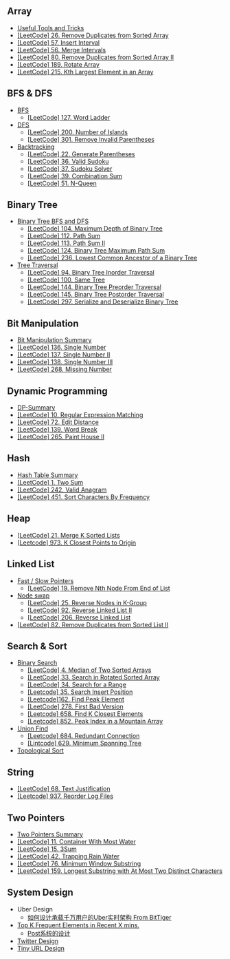 
## Array

* [Useful Tools and Tricks](array/useful-tools-and-tricks.md)
* [\[LeetCode\] 26. Remove Duplicates from Sorted Array](array/remove-duplicates-from-sorted-array.md)
* [\[LeetCode\] 57. Insert Interval](array/insert-interval.md)
* [\[LeetCode\] 56. Merge Intervals](array/merge-intervals.md)
* [\[LeetCode\] 80. Remove Duplicates from Sorted Array II](array/remove-duplicates-from-sorted-array-ii.md)
* [\[LeetCode\] 189. Rotate Array](array/array-rotation.md)
* [\[LeetCode\] 215. Kth Largest Element in an Array](array/kth-largest-element-in-an-array.md)

## BFS & DFS

* [BFS](bfs-and-dfs/bfs-summary.md)
  * [\[LeetCode\] 127. Word Ladder](bfs-and-dfs/bfs/word-ladder.md)
* [DFS](bfs-and-dfs/dfs-summary.md)
  * [\[LeetCode\] 200. Number of Islands](bfs-and-dfs/dfs/number-of-islands.md)
  * [\[LeetCode\] 301. Remove Invalid Parentheses](bfs-and-dfs/dfs/remove-invalid-parentheses.md)
* [Backtracking](bfs-and-dfs/backtracking.md)
  * [\[LeetCode\] 22. Generate Parentheses](bfs-and-dfs/backtracking/generate-parentheses.md)
  * [\[LeetCode\] 36. Valid Sudoku](bfs-and-dfs/backtracking/valid-sudoku.md)
  * [\[LeetCode\] 37. Sudoku Solver](bfs-and-dfs/backtracking/sudoku-solver.md)
  * [\[LeetCode\] 39. Combination Sum](bfs-and-dfs/backtracking/combination-sum.md)
  * [\[LeetCode\] 51. N-Queen](bfs-and-dfs/backtracking/n-queen.md)

## Binary Tree

* [Binary Tree BFS and DFS ](binary-tree/tree-bfs-and-dfs/bfs-and-dfs-in-tree.md)
  * [\[LeetCode\] 104. Maximum Depth of Binary Tree](binary-tree/tree-bfs-and-dfs/maximum-depth-of-binary-tree.md)
  * [\[LeetCode\] 112. Path Sum](binary-tree/tree-bfs-and-dfs/path-sum.md)
  * [\[LeetCode\] 113. Path Sum II](binary-tree/tree-bfs-and-dfs/path-sum-ii.md)
  * [\[LeetCode\] 124. Binary Tree Maximum Path Sum](binary-tree/tree-bfs-and-dfs/binary-tree-maximum-path-sum.md)
  * [\[LeetCode\] 236. Lowest Common Ancestor of a Binary Tree](binary-tree/tree-bfs-and-dfs/lowest-common-ancestor-of-a-binary-tree.md)
* [Tree Traversal](binary-tree/tree-traversal-by-level.md)
  * [\[LeetCode\] 94. Binary Tree Inorder Traversal](binary-tree/tree-traversal-by-level/binary-tree-inorder-traversal.md)
  * [\[LeetCode\] 100. Same Tree](binary-tree/tree-traversal-by-level/same-tree.md)
  * [\[LeetCode\] 144. Binary Tree Preorder Traversal](binary-tree/tree-traversal-by-level/binary-tree-preorder-traversal.md)
  * [\[LeetCode\] 145. Binary Tree Postorder Traversal](binary-tree/tree-traversal-by-level/binary-tree-postorder-traversal.md)
  * [\[LeetCode\] 297. Serialize and Deserialize Binary Tree](binary-tree/tree-traversal-by-level/serialize-and-deserialize-binary-tree.md)

## Bit Manipulation

* [Bit Manipulation Summary](bit-manipulation/summary.md)
* [\[LeetCode\] 136. Single Number](bit-manipulation/single-number.md)
* [\[LeetCode\] 137. Single Number II](bit-manipulation/single-number-ii.md)
* [\[LeetCode\] 138. Single Number III](bit-manipulation/single-number-iii.md)
* [\[LeetCode\] 268. Missing Number](bit-manipulation/missing-number.md)

## Dynamic Programming

* [DP-Summary](divide-and-conquer/summary.md)
* [\[LeetCode\] 10. Regular Expression Matching](dynamic-programming/regular-expression-matching.md)
* [\[LeetCode\] 72. Edit Distance](dynamic-programming/edit-distance.md)
* [\[LeetCode\] 139. Word Break](dynamic-programming/word-break.md)
* [\[LeetCode\] 265. Paint House II](divide-and-conquer/paint-house-ii.md)

## Hash

* [Hash Table Summary](hash/hash-table-summary.md)
* [\[LeetCode\] 1. Two Sum](hash/two-sum.md)
* [\[LeetCode\] 242. Valid Anagram](hash/valid-anagram.md)
* [\[LeetCode\] 451. Sort Characters By Frequency](hash/sort-characters-by-frequency.md)

## Heap

* [\[LeetCode\] 21. Merge K Sorted Lists](divide-and-conquer/merge-k-sorted-lists.md)
* [\[Leetcode\] 973. K Closest Points to Origin](divide-and-conquer/k-closest-points-to-origin.md)

## Linked List

* [Fast / Slow Pointers](linked-list/fast-slow-pointers.md)
  * [\[LeetCode\] 19. Remove Nth Node From End of List](linked-list/fast-slow-pointers/remove-nth-node-from-end-of-list.md)
* [Node swap](linked-list/node-swap.md)
  * [\[LeetCode\] 25. Reverse Nodes in K-Group](linked-list/node-swap/reverse-nodes-in-k-group.md)
  * [\[LeetCode\] 92. Reverse Linked List II](linked-list/node-swap/reverse-linked-list-ii.md)
  * [\[LeetCode\] 206. Reverse Linked List](linked-list/node-swap/reverse-linked-list.md)
* [\[LeetCode\] 82. Remove Duplicates from Sorted List II](linked-list/remove-duplicates-from-sorted-list-ii.md)

## Search & Sort

* [Binary Search](search/binary-search.md)
  * [\[LeetCode\] 4. Median of Two Sorted Arrays](search/median-of-two-sorted-array.md)
  * [\[LeetCode\] 33. Search in Rotated Sorted Array](search/search-in-rotated-sorted-array.md)
  * [\[LeetCode\] 34. Search for a Range](search/search-for-a-range.md)
  * [\[Leetcode\] 35. Search Insert Position](search/search-insert-position.md)
  * [\[Leetcode\]162. Find Peak Element](search/find-peak-element.md)
  * [\[LeetCode\] 278. First Bad Version](search/first-bad-version.md)
  * [\[Leetcode\] 658. Find K Closest Elements](search/find-k-closest-elements.md)
  * [\[Leetcode\] 852. Peak Index in a Mountain Array](search/peak-index-in-a-mountain-array.md)
* [Union Find](search/union-find.md)
  * [\[Leetcode\] 684. Redundant Connection](search/union-find/leetcode-684-redundant-connection.md)
  * [\[Lintcode\] 629. Minimum Spanning Tree](search/union-find/minimum-spanning-tree.md)
* [Topological Sort](search/topological-search.md)

## String

* [\[LeetCode\] 68. Text Justification](string/text-justification.md)
* [\[Leetcode\] 937. Reorder Log Files](string/reorder-log-files.md)

## Two Pointers

* [Two Pointers Summary](two-pointers/two-pointers-summary.md)
* [\[LeetCode\] 11. Container With Most Water](two-pointers/container-with-most-water.md)
* [\[LeetCode\] 15. 3Sum](two-pointers/3sum.md)
* [\[LeetCode\] 42. Trapping Rain Water](two-pointers/trapping-rain-water.md)
* [\[LeetCode\] 76. Minimum Window Substring](two-pointers/minimum-window-substring.md)
* [\[LeetCode\] 159. Longest Substring with At Most Two Distinct Characters](two-pointers/longest-substring-with-at-most-two-distinct-characters.md)

## System Design

* Uber Design
  * [如何设计承载千万用户的Uber实时架构 From BitTiger](system-design/uber-design/uber-design-bittiger.md)
* [Top K Frequent Elements in Recent X mins.](top-k-frequent-elements-in-recent-x-mins.md)
  * [Post系统的设计 ](system-design/top-k/post-system-design.md)
* [Twitter Design](system-design/twitter-design.md)
* [Tiny URL Design](system-design/tiny-url-design.md)

